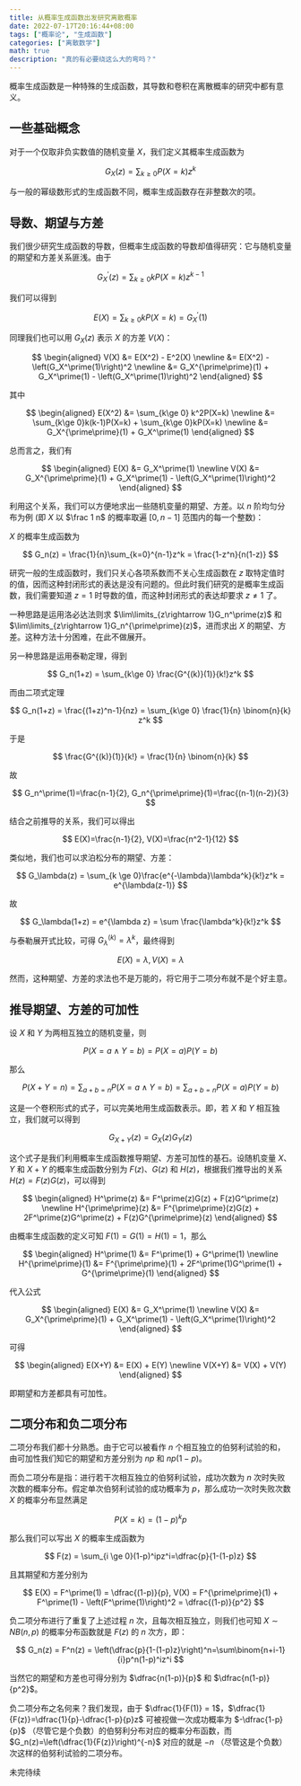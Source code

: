 ```yaml
---
title: 从概率生成函数出发研究离散概率
date: 2022-07-17T20:16:44+08:00
tags: ["概率论", "生成函数"]
categories: ["离散数学"]
math: true
description: "真的有必要绕这么大的弯吗？"
---
```


概率生成函数是一种特殊的生成函数，其导数和卷积在离散概率的研究中都有意义。

## 一些基础概念

对于一个仅取非负实数值的随机变量 $X$，我们定义其概率生成函数为

$$
G_X(z) = \sum_{k\ge 0} P(X=k)z^k
$$

与一般的幂级数形式的生成函数不同，概率生成函数存在非整数次的项。

## 导数、期望与方差

我们很少研究生成函数的导数，但概率生成函数的导数却值得研究：它与随机变量的期望和方差关系匪浅。由于

$$
G_X^\prime(z) = \sum_{k\ge 0} kP(X=k)z^{k-1}
$$

我们可以得到

$$
E(X) = \sum_{k\ge 0} kP(X=k) = G_X^\prime(1)
$$

同理我们也可以用 $G_X(z)$ 表示 $X$ 的方差 $V(X)$：

$$
\begin{aligned}
V(X) &= E(X^2) - E^2(X) \newline
&= E(X^2) - \left(G_X^\prime(1)\right)^2 \newline
&= G_X^{\prime\prime}(1) + G_X^\prime(1) - \left(G_X^\prime(1)\right)^2
\end{aligned}
$$

其中

$$
\begin{aligned}
E(X^2) &= \sum_{k\ge 0} k^2P(X=k) \newline
&= \sum_{k\ge 0}k(k-1)P(X=k) + \sum_{k\ge 0}kP(X=k) \newline
&= G_X^{\prime\prime}(1) + G_X^\prime(1)
\end{aligned}
$$

总而言之，我们有

$$
\begin{aligned}
E(X) &= G_X^\prime(1) \newline
V(X) &= G_X^{\prime\prime}(1) + G_X^\prime(1) - \left(G_X^\prime(1)\right)^2
\end{aligned}
$$

利用这个关系，我们可以方便地求出一些随机变量的期望、方差。以 $n$ 阶均匀分布为例 (即 $X$ 以 $\frac 1 n$ 的概率取遍 $[0,n-1]$ 范围内的每一个整数)：

$X$ 的概率生成函数为

$$
G_n(z) = \frac{1}{n}\sum_{k=0}^{n-1}z^k = \frac{1-z^n}{n(1-z)}
$$

研究一般的生成函数时，我们只关心各项系数而不关心生成函数在 $z$ 取特定值时的值，因而这种封闭形式的表达是没有问题的。但此时我们研究的是概率生成函数，我们需要知道 $z=1$ 时导数的值，而这种封闭形式的表达却要求 $z\neq 1$ 了。

一种思路是运用洛必达法则求 $\lim\limits_{z\rightarrow 1}G_n^\prime(z)$ 和 $\lim\limits_{z\rightarrow 1}G_n^{\prime\prime}(z)$，进而求出 $X$ 的期望、方差。这种方法十分困难，在此不做展开。

另一种思路是运用泰勒定理，得到

$$
G_n(1+z) = \sum_{k\ge 0} \frac{G^{(k)}(1)}{k!}z^k
$$

而由二项式定理

$$
G_n(1+z) = \frac{(1+z)^n-1}{nz} = \sum_{k\ge 0} \frac{1}{n} \binom{n}{k} z^k
$$

于是

$$
\frac{G^{(k)}(1)}{k!} = \frac{1}{n} \binom{n}{k}
$$

故

$$
G_n^\prime(1)=\frac{n-1}{2}, G_n^{\prime\prime}(1)=\frac{(n-1)(n-2)}{3}
$$

结合之前推导的关系，我们可以得出

$$
E(X)=\frac{n-1}{2}, V(X)=\frac{n^2-1}{12}
$$

类似地，我们也可以求泊松分布的期望、方差：

$$
G_\lambda(z) = \sum_{k \ge 0}\frac{e^{-\lambda}\lambda^k}{k!}z^k = e^{\lambda(z-1)}
$$

故

$$
G_\lambda(1+z) = e^{\lambda z} = \sum \frac{\lambda^k}{k!}z^k
$$

与泰勒展开式比较，可得 $G_\lambda^{(k)}=\lambda^k$，最终得到

$$
E(X)=\lambda, V(X)=\lambda
$$

然而，这种期望、方差的求法也不是万能的，将它用于二项分布就不是个好主意。

## 推导期望、方差的可加性

设 $X$ 和 $Y$ 为两相互独立的随机变量，则

$$
P(X = a \land Y = b) = P(X = a)P(Y = b)
$$

那么

$$
P(X + Y = n) = \sum_{a + b = n}P(X = a \land Y = b) = \sum_{a + b = n}P(X = a)P(Y = b)
$$

这是一个卷积形式的式子，可以完美地用生成函数表示。即，若 $X$ 和 $Y$ 相互独立，我们就可以得到

$$
G_{X+Y}(z) = G_X(z)G_Y(z)
$$

这个式子是我们利用概率生成函数推导期望、方差可加性的基石。设随机变量 $X$、$Y$ 和 $X+Y$ 的概率生成函数分别为 $F(z)$、$G(z)$ 和 $H(z)$，根据我们推导出的关系 $H(z)=F(z)G(z)$，可以得到

$$
\begin{aligned}
H^\prime(z) &= F^\prime(z)G(z) + F(z)G^\prime(z) \newline
H^{\prime\prime}(z) &= F^{\prime\prime}(z)G(z) + 2F^\prime(z)G^\prime(z) + F(z)G^{\prime\prime}(z)
\end{aligned}
$$

由概率生成函数的定义可知 $F(1)=G(1)=H(1)=1$，那么

$$
\begin{aligned}
H^\prime(1) &= F^\prime(1) + G^\prime(1) \newline
H^{\prime\prime}(1) &= F^{\prime\prime}(1) + 2F^\prime(1)G^\prime(1) + G^{\prime\prime}(1)
\end{aligned}
$$

代入公式

$$
\begin{aligned}
E(X) &= G_X^\prime(1) \newline
V(X) &= G_X^{\prime\prime}(1) + G_X^\prime(1) - \left(G_X^\prime(1)\right)^2
\end{aligned}
$$

可得

$$
\begin{aligned}
E(X+Y) &= E(X) + E(Y) \newline
V(X+Y) &= V(X) + V(Y)
\end{aligned}
$$

即期望和方差都具有可加性。

## 二项分布和负二项分布

二项分布我们都十分熟悉。由于它可以被看作 $n$ 个相互独立的伯努利试验的和，由可加性我们知它的期望和方差分别为 $np$ 和 $np(1-p)$。

而负二项分布是指：进行若干次相互独立的伯努利试验，成功次数为 $n$ 次时失败次数的概率分布。假定单次伯努利试验的成功概率为 $p$，那么成功一次时失败次数 $X$ 的概率分布显然满足

$$
P(X=k) = (1-p)^kp
$$

那么我们可以写出 $X$ 的概率生成函数为

$$
F(z) = \sum_{i \ge 0}(1-p)^ipz^i=\dfrac{p}{1-(1-p)z}
$$

且其期望和方差分别为

$$
E(X) = F^\prime(1) = \dfrac{(1-p)}{p}, V(X) = F^{\prime\prime}(1) + F^\prime(1) - \left(F^\prime(1)\right)^2 = \dfrac{(1-p)}{p^2}
$$

负二项分布进行了重复了上述过程 $n$ 次，且每次相互独立，则我们也可知 $X \sim NB(n, p)$ 的概率分布函数就是 $F(z)$ 的 $n$ 次方，即：

$$
G_n(z) = F^n(z) = \left(\dfrac{p}{1-(1-p)z}\right)^n=\sum\binom{n+i-1}{i}p^n(1-p)^iz^i
$$

当然它的期望和方差也可得分别为 $\dfrac{n(1-p)}{p}$ 和 $\dfrac{n(1-p)}{p^2}$。

负二项分布之名何来？我们发现，由于 $\dfrac{1}{F(1)} = 1$，$\dfrac{1}{F(z)}=\dfrac{1}{p}-\dfrac{1-p}{p}z$ 可被视做一次成功概率为 $-\dfrac{1-p}{p}$ （尽管它是个负数）的伯努利分布对应的概率分布函数，而 $G_n(z)=\left(\dfrac{1}{F(z)}\right)^{-n}$ 对应的就是 $-n$ （尽管这是个负数）次这样的伯努利试验的二项分布。

未完待续
